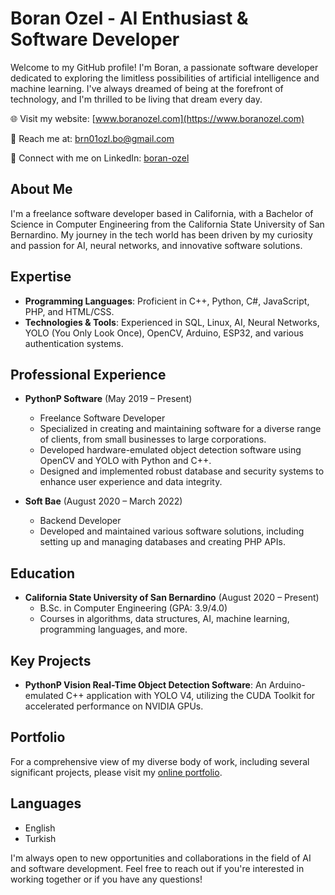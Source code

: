 # Boran Ozel - AI Enthusiast & Software Developer

Welcome to my GitHub profile! I'm Boran, a passionate software developer dedicated to exploring the limitless possibilities of artificial intelligence and machine learning. I've always dreamed of being at the forefront of technology, and I'm thrilled to be living that dream every day.

🌐 Visit my website: [www.boranozel.com](https://www.boranozel.com)

📧 Reach me at: brn01ozl.bo@gmail.com

🔗 Connect with me on LinkedIn: [boran-ozel](https://www.linkedin.com/in/boran-ozel)

## About Me
I'm a freelance software developer based in California, with a Bachelor of Science in Computer Engineering from the California State University of San Bernardino. My journey in the tech world has been driven by my curiosity and passion for AI, neural networks, and innovative software solutions.

## Expertise
- **Programming Languages**: Proficient in C++, Python, C#, JavaScript, PHP, and HTML/CSS.
- **Technologies & Tools**: Experienced in SQL, Linux, AI, Neural Networks, YOLO (You Only Look Once), OpenCV, Arduino, ESP32, and various authentication systems.

## Professional Experience
- **PythonP Software** (May 2019 – Present)
  - Freelance Software Developer
  - Specialized in creating and maintaining software for a diverse range of clients, from small businesses to large corporations.
  - Developed hardware-emulated object detection software using OpenCV and YOLO with Python and C++.
  - Designed and implemented robust database and security systems to enhance user experience and data integrity.

- **Soft Bae** (August 2020 – March 2022)
  - Backend Developer
  - Developed and maintained various software solutions, including setting up and managing databases and creating PHP APIs.

## Education
- **California State University of San Bernardino** (August 2020 – Present)
  - B.Sc. in Computer Engineering (GPA: 3.9/4.0)
  - Courses in algorithms, data structures, AI, machine learning, programming languages, and more.

## Key Projects
- **PythonP Vision Real-Time Object Detection Software**: An Arduino-emulated C++ application with YOLO V4, utilizing the CUDA Toolkit for accelerated performance on NVIDIA GPUs.

## Portfolio
For a comprehensive view of my diverse body of work, including several significant projects, please visit my [online portfolio](https://boranozel.com/works.html).

## Languages
- English
- Turkish

I'm always open to new opportunities and collaborations in the field of AI and software development. Feel free to reach out if you're interested in working together or if you have any questions!
